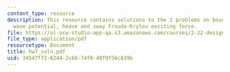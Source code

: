 ```yaml
---
content_type: resource
description: This resource contains solutions to the 2 problems on boundary conditions,
  wave potential, heave and sway Froude-Krylov exciting force.
file: https://ol-ocw-studio-app-qa.s3.amazonaws.com/courses/2-22-design-principles-for-ocean-vehicles-13-42-spring-2005/34547ff262442c6874f049f9f56c839b_hw7_soln.pdf
file_type: application/pdf
resourcetype: Document
title: hw7_soln.pdf
uid: 34547ff2-6244-2c68-74f0-49f9f56c839b
---
```

